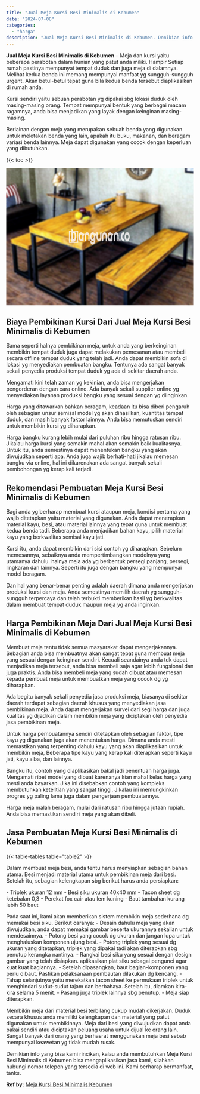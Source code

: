 ```yaml
---
title: "Jual Meja Kursi Besi Minimalis di Kebumen"
date: "2024-07-08"
categories: 
  - "harga"
description: "Jual Meja Kursi Besi Minimalis di Kebumen. Demikian info yang bisa kami rincikan, kalau anda membutuhkan Meja Kursi Besi Minimalis di Kebumen bisa mengaplika..."
---
```


**Jual Meja Kursi Besi Minimalis di Kebumen** – Meja dan kursi yaitu beberapa perabotan dalam hunian yang patut anda miliki. Hampir Setiap rumah pastinya mempunyai tempat duduk dan juga meja di dalamnya. Melihat kedua benda ini memang mempunyai manfaat yg sungguh-sungguh urgent. Akan betul-betul tepat guna bila kedua benda tersebut diaplikasikan di rumah anda.

Kursi sendiri yaitu sebuah perabotan yg dipakai sbg lokasi duduk oleh masing-masing orang. Tempat mempunyai bentuk yang berbagai macam ragamnya, anda bisa menjadikan yang layak dengan keinginan masing-masing.

Berlainan dengan meja yang merupakan sebuah benda yang digunakan untuk meletakan benda yang lain, apakah itu buku, makanan, dan beragam variasi benda lainnya. Meja dapat digunakan yang cocok dengan keperluan yang dibutuhkan.

{{< toc >}}

![Jual Meja Kursi Besi Minimalis di Kebumen](/images/jual-meja-besi-murah28.png)

## Biaya Pembikinan Kursi Dari Jual Meja Kursi Besi Minimalis di Kebumen

Sama seperti halnya pembikinan meja, untuk anda yang berkeinginan membikin tempat duduk juga dapat melakukan pemesanan atau membeli secara offline tempat duduk yang telah jadi. Anda dapat membikin sofa di lokasi yg menyediakan pembuatan bangku. Tentunya ada sangat banyak sekali penyedia produksi tempat duduk yg ada di sekitar daerah anda.

Mengamati kini telah zaman yg kekinian, anda bisa mengerjakan pengorderan dengan cara online. Ada banyak sekali supplier online yg menyediakan layanan produksi bangku yang sesuai dengan yg diinginkan.

Harga yang ditawarkan bahkan beragam, keadaan itu bisa diberi pengaruh oleh sebagian unsur semisal model yg akan dihasilkan, kuantitas tempat duduk, dan masih banyak faktor lainnya. Anda bisa memutuskan sendiri untuk membikin kursi yg diharapkan.

Harga bangku kurang lebih mulai dari puluhan ribu hingga ratusan ribu. Jikalau harga kursi yang semakin mahal akan semakin baik kualitasnya. Untuk itu, anda semestinya dapat menentukan bangku yang akan diwujudkan seperti apa. Anda juga wajib berhati-hati jikalau memesan bangku via online, hal ini dikarenakan ada sangat banyak sekali pembohongan yg kerap kali terjadi.

## Rekomendasi Pembuatan Meja Kursi Besi Minimalis di Kebumen

Bagi anda yg berharap membuat kursi ataupun meja, kondisi pertama yang wajib ditetapkan yaitu material yang digunakan. Anda dapat menerapkan material kayu, besi, atau material lainnya yang tepat guna untuk membuat kedua benda tadi. Beberapa anda menjadikan bahan kayu, pilih material kayu yang berkwalitas semisal kayu jati.

Kursi itu, anda dapat membikin dari sisi contoh yg diharapkan. Sebelum memesannya, sebaiknya anda mempertimbangkan modelnya yang utamanya dahulu. halnya meja ada yg berbentuk persegi panjang, persegi, lingkaran dan lainnya. Seperti itu juga dengan bangku yang mempunyai model beragam.

Dan hal yang benar-benar penting adalah daerah dimana anda mengerjakan produksi kursi dan meja. Anda semestinya memilih daerah yg sungguh-sungguh terpercaya dan telah terbukti memberikan hasil yg berkwalitas dalam membuat tempat duduk maupun meja yg anda inginkan.

## Harga Pembikinan Meja Dari Jual Meja Kursi Besi Minimalis di Kebumen

Membuat meja tentu tidak semua masyarakat dapat mengerjakannya. Sebagian anda bisa membuatnya akan sangat tepat guna membuat meja yang sesuai dengan keinginan sendiri. Kecuali seandainya anda tdk dapat menjadikan meja tersebut, anda bisa membeli saja agar lebih fungsional dan juga praktis. Anda bisa membeli meja yang sudah dibuat atau memesan kepada pembuat meja untuk membuatkan meja yang cocok dg yg diharapkan.

Ada begitu banyak sekali penyedia jasa produksi meja, biasanya di sekitar daerah terdapat sebagian daerah khusus yang menyediakan jasa pembikinan meja. Anda dapat mengerjakan survei dari segi harga dan juga kualitas yg dijadikan dalam membikin meja yang diciptakan oleh penyedia jasa pembikinan meja.

Untuk harga pembuatannya sendiri ditetapkan oleh sebagian faktor, tipe kayu yg digunakan juga akan menentukan harga. Dimana anda mesti memastikan yang terpenting dahulu kayu yang akan diaplikasikan untuk membikin meja, Beberapa tipe kayu yang kerap kali diterapkan seperti kayu jati, kayu alba, dan lainnya.

Bangku itu, contoh yang diaplikasikan bakal jadi penentuan harga juga. Mengamati ribet model yang dibuat karenanya kian mahal kelas harga yang mesti anda bayarkan. Jika ini disebabkan contoh yang kompleks membutuhkan ketelitian yang sangat tinggi. Jikalau ini memungkinkan progres yg paling lama juga dalam pengerjaan pembuatannya.

Harga meja malah beragam, mulai dari ratusan ribu hingga jutaan rupiah. Anda bisa memastikan sendiri meja yang akan dibeli.

## Jasa Pembuatan Meja Kursi Besi Minimalis di Kebumen

{{< table-tables table="table2" >}}

Dalam membuat meja besi, anda tentu harus menyiapkan sebagian bahan utama. Besi menjadi material utama untuk pembikinan meja dari besi. Setelah itu, sebagian kelengkapan sbg berikut harus anda persiapkan:

\- Triplek ukuran 12 mm - Besi siku ukuran 40x40 mm - Tacon sheet dg ketebalan 0,3 - Perekat fox cair atau lem kuning - Baut tambahan kurang lebih 50 baut

Pada saat ini, kami akan memberikan sistem membikin meja sederhana dg memakai besi siku. Berikut caranya: - Desain dahulu meja yang akan diwujudkan, anda dapat memakai gambar beserta ukurannya sekalian untuk mendesainnya. - Potong besi yang cocok dg ukuran dan jangan lupa untuk menghaluskan komponen ujung besi. - Potong triplek yang sesuai dg ukuran yang ditetapkan, triplek yang dipakai tadi akan diterapkan sbg penutup kerangka nantinya. - Rangkai besi siku yang sesuai dengan design gambar yang telah disiapkan. aplikasikan plat siku sebagai pengunci agar kuat kuat bagiannya. - Setelah dipasangkan, baut bagian-komponen yang perlu dibaut. Pastikan pelaksanaan pembautan dilakukan dg kencang. - Tahap selanjutnya yaitu merekatkan tacon sheet ke permukaan triplek untuk menghindari sudut-sudut tajam dan berbahaya. Setelah itu, diamkan kira-kira selama 5 menit. - Pasang juga triplek lainnya sbg penutup. - Meja siap diterapkan.

Membikin meja dari material besi terbilang cukup mudah dikerjakan. Duduk secara khusus anda memiliki kelengkapan dan material yang patut digunakan untuk membikinnya. Meja dari besi yang diwujudkan dapat anda pakai sendiri atau diciptakan peluang usaha untuk dijual ke orang lain. Sangat banyak dari orang yang berhasrat menggunakan meja besi sebab mempunyai keawetan yg tidak mudah rusak.

Demikian info yang bisa kami rincikan, kalau anda membutuhkan Meja Kursi Besi Minimalis di Kebumen bisa mengaplikasikan jasa kami, silahkan hubungi nomor telepon yang tersedia di web ini. Kami berharap bermanfaat, tanks.

**Ref by:** [Meja Kursi Besi Minimalis Kebumen](https://id.wikipedia.org/wiki/Meja)
